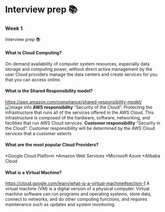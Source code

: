 # Interview prep 📚

### Week 1
Interview prep 📚

#### What is Cloud Computing?
On-demand availability of computer system resources, especially data storage and computing power, without direct active management by the user
Cloud providers manage the data centers and create services for you that you can access online.

#### What is the Shared Responsibility model?
https://aws.amazon.com/compliance/shared-responsibility-model/
![image info](https://d1.awsstatic.com/security-center/Shared_Responsibility_Model_V2.59d1eccec334b366627e9295b304202faf7b899b.jpg)
**AWS responsibility** “Security of the Cloud”: Protecting the infrastructure that runs all of the services offered in the AWS Cloud. This infrastructure is composed of the hardware, software, networking, and facilities that run AWS Cloud services.
**Customer responsibility** “Security in the Cloud”: Customer responsibility will be determined by the AWS Cloud services that a customer selects


#### What are the most popular Cloud Providers?
*Google Cloud Platform
*Amazon Web Services
*Microsoft Azure
*Alibaba Cloud

#### What is a Virtual Machine?
https://cloud.google.com/learn/what-is-a-virtual-machine#section-1
A virtual machine (VM) is a digital version of a physical computer. Virtual machine software can run programs and operating systems, store data, connect to networks, and do other computing functions, and requires maintenance such as updates and system monitoring. 
